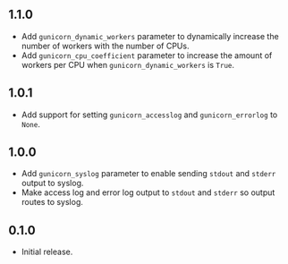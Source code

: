 ## 1.1.0

- Add `gunicorn_dynamic_workers` parameter to dynamically increase the number of workers with the number of CPUs.
- Add `gunicorn_cpu_coefficient` parameter to increase the amount of workers per CPU when `gunicorn_dynamic_workers` is `True`.

## 1.0.1

- Add support for setting `gunicorn_accesslog` and `gunicorn_errorlog` to `None`.

## 1.0.0

- Add `gunicorn_syslog` parameter to enable sending `stdout` and `stderr`
  output to syslog.
- Make access log and error log output to `stdout` and `stderr` so output
  routes to syslog.

## 0.1.0

- Initial release.
